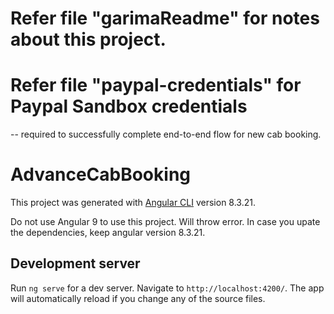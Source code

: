 # Refer file "garimaReadme" for notes about this project.

# Refer file "paypal-credentials" for Paypal Sandbox credentials 
 -- required to successfully complete end-to-end flow for new cab booking.


# AdvanceCabBooking

This project was generated with [Angular CLI](https://github.com/angular/angular-cli) version 8.3.21.

Do not use Angular 9 to use this project. Will throw error. In case you upate the dependencies, keep angular version 8.3.21.

## Development server

Run `ng serve` for a dev server. Navigate to `http://localhost:4200/`. The app will automatically reload if you change any of the source files.
